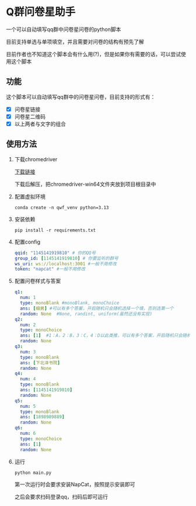 # Q群问卷星助手
一个可以自动填写qq群中问卷星问卷的python脚本

目前支持单选与单项填空，并且需要对问卷的结构有预先了解

目前作者也不知道这个脚本会有什么用(?)，但是如果你有需要的话，可以尝试使用这个脚本

## 功能
这个脚本可以自动填写qq群中的问卷星问卷，目前支持的形式有：
- [x] 问卷星链接
- [x] 问卷星二维码
- [x] 以上两者与文字的组合
## 使用方法
1. 下载chromedriver

    [下载链接](https://googlechromelabs.github.io/chrome-for-testing/)

    下载后解压，把chromedriver-win64文件夹放到项目根目录中
   
2. 配置虚拟环境
    ```shell
    conda create -n qwf_venv python=3.13
    ```
3. 安装依赖
    ```shell
    pip install -r requirements.txt
    ```
4. 配置config
    ```yaml
    qqid: "1145141919810" # 你的QQ号
    group_id: [1145141919810] # 你要监听的群号
    ws_uri: ws://localhost:3001 #一般不用修改
    token: "napcat" #一般不用修改
    ```
5. 配置问卷样式与答案
    ```yaml
    q1:
      num: 1
      type: monoBlank #monoBlank, monoChoice
      ans: [细男] #可以有多个答案，开启随机只会随机选择一个填，否则选第一个
      random: None  #None, randint, uniform(虽然还没有实现)
    q2:
      num: 2
      type: monoChoice
      ans: [1]  #1：A，2：B，3：C，4：D以此类推，可以有多个答案，开启随机只会随机选择一个填，否则选第一个
      random: None
    q3:
      num: 3
      type: monoBlank
      ans: [下北泽书院]
      random: None
    q4:
      num: 4
      type: monoBlank
      ans: [1145141919810]
      random: None
    q5:
      num: 5
      type: monoBlank
      ans: [1898989889]
      random: None
    q6:
      num: 6
      type: monoChoice
      ans: [1]
      random: None
   ```
6. 运行
    ```shell
    python main.py
    ```
    第一次运行时会要求安装NapCat，按照提示安装即可
    
    之后会要求扫码登录qq，扫码后即可运行

